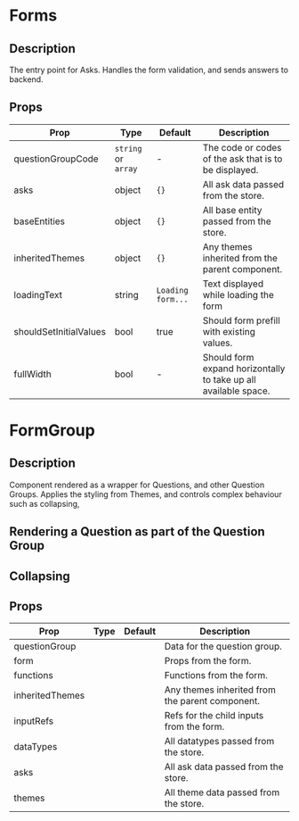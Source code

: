 # Forms

## Description

The entry point for Asks. Handles the form validation, and sends answers to backend.

## Props
| Prop | Type | Default | Description |
| ---- | ---- | ------- | ----------- |
| questionGroupCode | `string` or `array` | - | The code or codes of the ask that is to be displayed. |
| asks | object | `{}` | All ask data passed from the store. |
| baseEntities | object | `{}` | All base entity passed from the store.  |
| inheritedThemes | object | `{}` | Any themes inherited from the parent component. |
| loadingText | string | `Loading form...` | Text displayed while loading the form |
| shouldSetInitialValues | bool | true | Should form prefill with existing values. |
| fullWidth | bool | - | Should form expand horizontally to take up all available space. |

# FormGroup

## Description

Component rendered as a wrapper for Questions, and other Question Groups. Applies the styling from Themes, and controls complex behaviour such as collapsing,

## Rendering a Question as part of the Question Group

## Collapsing

## Props
| Prop | Type | Default | Description |
| ---- | ---- | ------- | ----------- |
| questionGroup |  |  | Data for the question group. |
| form |  |  | Props from the form. |
| functions |  |  | Functions from the form. |
| inheritedThemes |  |  | Any themes inherited from the parent component. |
| inputRefs |  |  | Refs for the child inputs from the form. |
| dataTypes |  |  | All datatypes passed from the store. |
| asks |  |  | All ask data passed from the store. |
| themes |  |  | All theme data passed from the store. |